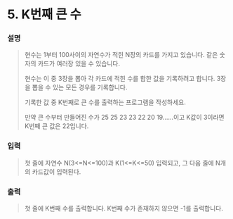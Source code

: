 # 5. K번째 큰 수
### 설명
>현수는 1부터 100사이의 자연수가 적힌 N장의 카드를 가지고 있습니다. 같은 숫자의 카드가 여러장 있을 수 있습니다.
>
>현수는 이 중 3장을 뽑아 각 카드에 적힌 수를 합한 값을 기록하려고 합니다. 3장을 뽑을 수 있는 모든 경우를 기록합니다.
>
>기록한 값 중 K번째로 큰 수를 출력하는 프로그램을 작성하세요.
>
>만약 큰 수부터 만들어진 수가 25 25 23 23 22 20 19......이고 K값이 3이라면 K번째 큰 값은 22입니다.

### 입력
>첫 줄에 자연수 N(3<=N<=100)과 K(1<=K<=50) 입력되고, 그 다음 줄에 N개의 카드값이 입력된다.

### 출력
>첫 줄에 K번째 수를 출력합니다. K번째 수가 존재하지 않으면 -1를 출력합니다.